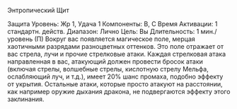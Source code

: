 
Энтропический Щит

Защита
Уровень: Жр 1, Удача 1
Компоненты: В, С
Время Активации: 1 стандартн. действ.
Диапазон: Лично
Цель: Вы
Длительность: 1 мин./уровень (П)
Вокруг вас появляется магическое поле,
мерцая хаотичными разрядами разноцветных оттенков. Это поле отражает от
вас стрела, лучи и прочие стрелковые
атаки. Каждая стрелковая атака направленная в вас, атакующий должен провести бросок атаки (включая стрелы,
волшебные стрелы, кислотную стрелу
Мельфа, ослабляющий луч, и т.д.), имеет 20% шанс промаха, подобно эффекту
от укрытия. Остальные атаки, которые
просто атакуют на расстоянии, как например оружие дыхания дракона, не
подвергаются эффекту этого заклинания.